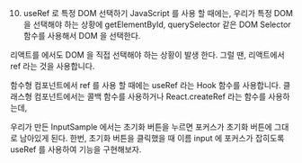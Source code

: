 10. useRef 로 특정 DOM 선택하기
JavaScript 를 사용 할 때에는,
 우리가 특정 DOM 을 선택해야 하는 상황에 getElementById, querySelector 같은 DOM Selector 함수를 사용해서 DOM 을 선택한다.

리액트를 에서도 DOM 을 직접 선택해야 하는 상황이 발생 한다. 
그럴 땐, 리액트에서 ref 라는 것을 사용합니다.

함수형 컴포넌트에서 ref 를 사용 할 때에는 useRef 라는 Hook 함수를 사용합니다. 
클래스형 컴포넌트에서는 콜백 함수를 사용하거나 React.createRef 라는 함수를 사용하는데,

우리가 만든 InputSample 에서는 초기화 버튼을 누르면 포커스가 초기화 버튼에 그대로 남아있게 된다.
한번, 초기화 버튼을 클릭했을 때 이름 input 에 포커스가 잡히도록 useRef 를 사용하여 기능을 구현해보자.


